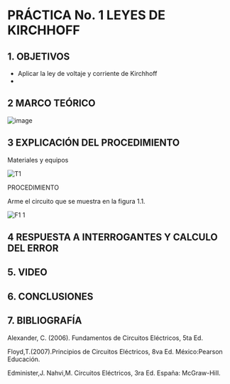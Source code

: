 # PRÁCTICA No. 1 LEYES DE  KIRCHHOFF
## 1. OBJETIVOS 

- Aplicar la ley de voltaje y corriente de Kirchhoff
-

## 2 MARCO TEÓRICO

![image](https://user-images.githubusercontent.com/84431598/121117608-070ea700-c7de-11eb-87a2-85e48aab34c9.png)


## 3 EXPLICACIÓN DEL PROCEDIMIENTO

Materiales y equipos

![T1](https://user-images.githubusercontent.com/84425276/121115381-a2058200-c7da-11eb-9534-f9a6ea2b5f66.PNG)

PROCEDIMIENTO

Arme el circuito que se muestra en la figura 1.1. 

![F1 1](https://user-images.githubusercontent.com/84425276/121115517-d1b48a00-c7da-11eb-8a47-5ba6397d388f.PNG)

## 4 RESPUESTA A INTERROGANTES Y CALCULO DEL ERROR

## 5. VIDEO

## 6. CONCLUSIONES

## 7. BIBLIOGRAFÍA

Alexander, C. (2006). Fundamentos de Circuitos Eléctricos, 5ta Ed.

Floyd,T.(2007).Principios de Circuitos Eléctricos, 8va Ed. México:Pearson Educación.

Edminister,J. Nahvi,M. Circuitos Eléctricos, 3ra Ed. España: McGraw-Hill.















 
